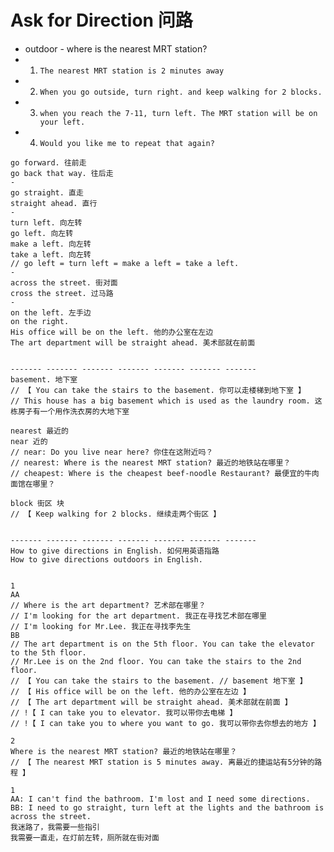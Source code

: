 # Ask for Direction 问路

- outdoor - where is the nearest MRT station?
- 1. `The nearest MRT station is 2 minutes away`
- 2. `When you go outside, turn right. and keep walking for 2 blocks.`
- 3. `when you reach the 7-11, turn left. The MRT station will be on your left.`
- 4. `Would you like me to repeat that again?`

```
go forward. 往前走
go back that way. 往后走
-
go straight. 直走
straight ahead. 直行
-
turn left. 向左转
go left. 向左转
make a left. 向左转
take a left. 向左转
// go left = turn left = make a left = take a left.
-
across the street. 街对面
cross the street. 过马路
-
on the left. 左手边
on the right.
His office will be on the left. 他的办公室在左边
The art department will be straight ahead. 美术部就在前面


------- ------- ------- ------- ------- ------- -------
basement. 地下室
// 【 You can take the stairs to the basement. 你可以走楼梯到地下室 】
// This house has a big basement which is used as the laundry room. 这栋房子有一个用作洗衣房的大地下室

nearest 最近的
near 近的
// near: Do you live near here? 你住在这附近吗？
// nearest: Where is the nearest MRT station? 最近的地铁站在哪里？
// cheapest: Where is the cheapest beef-noodle Restaurant? 最便宜的牛肉面馆在哪里？

block 街区 块
// 【 Keep walking for 2 blocks. 继续走两个街区 】


------- ------- ------- ------- ------- ------- -------
How to give directions in English. 如何用英语指路
How to give directions outdoors in English.


1
AA
// Where is the art department? 艺术部在哪里？
// I'm looking for the art department. 我正在寻找艺术部在哪里
// I'm looking for Mr.Lee. 我正在寻找李先生
BB
// The art department is on the 5th floor. You can take the elevator to the 5th floor.
// Mr.Lee is on the 2nd floor. You can take the stairs to the 2nd floor.
// 【 You can take the stairs to the basement. // basement 地下室 】
// 【 His office will be on the left. 他的办公室在左边 】
// 【 The art department will be straight ahead. 美术部就在前面 】
// !【 I can take you to elevator. 我可以带你去电梯 】
// !【 I can take you to where you want to go. 我可以带你去你想去的地方 】

2
Where is the nearest MRT station? 最近的地铁站在哪里？
// 【 The nearest MRT station is 5 minutes away. 离最近的捷运站有5分钟的路程 】

1
AA: I can't find the bathroom. I'm lost and I need some directions.
BB: I need to go straight, turn left at the lights and the bathroom is across the street.
我迷路了，我需要一些指引
我需要一直走，在灯前左转，厕所就在街对面
```
